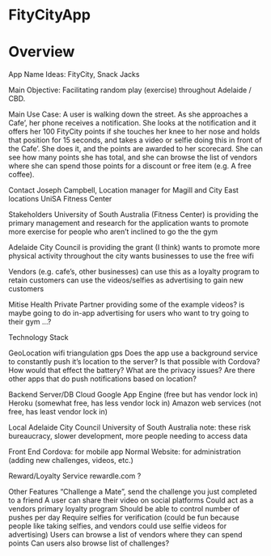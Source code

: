 FityCityApp
===========
Overview
===========
App Name Ideas: 
FityCity, Snack Jacks

Main Objective: 
Facilitating random play (exercise) throughout Adelaide / CBD.

Main Use Case: 
A user is walking down the street. As she approaches a Cafe’, her phone receives a notification. She looks at the notification and it offers her 100 FityCity points if she touches her knee to her nose and holds that position for 15 seconds, and takes a video or selfie doing this in front of the Cafe’. She does it, and the points are awarded to her scorecard. She can see how many points she has total, and she can browse the list of vendors where she can spend those points for a discount or free item (e.g. A free coffee).

Contact
Joseph Campbell, Location manager for Magill and City East locations
UniSA Fitness Center

Stakeholders
University of South Australia (Fitness Center)
is providing the primary management and research for the application
wants to promote more exercise for people who aren’t inclined to go the the gym

Adelaide City Council
is providing the grant (I think)
wants to promote more physical activity throughout the city
wants businesses to use the free wifi

Vendors (e.g. cafe’s, other businesses)
can use this as a loyalty program to retain customers
can use the videos/selfies as advertising to gain new customers

Mitise Health 
Private Partner
providing some of the example videos?
is maybe going to do in-app advertising for users who want to try going to their gym …? 





Technology Stack

GeoLocation
wifi triangulation
gps
Does the app use a background service to constantly push it’s location to the server? Is that possible with Cordova? How would that effect the battery? What are the privacy issues? Are there other apps that do push notifications based on location?

Backend Server/DB
Cloud
Google App Engine (free but has vendor lock in)
Heroku (somewhat free, has less vendor lock in)
Amazon web services (not free, has least vendor lock in)

Local
Adelaide City Council
University of South Australia
note: these risk bureaucracy, slower development, more people needing to access data

Front End
Cordova: for mobile app
Normal Website: for administration (adding new challenges, videos, etc.)

Reward/Loyalty Service
rewardle.com ?


Other Features
“Challenge a Mate”, send the challenge you just completed to a friend
A user can share their video on social platforms
Could act as a vendors primary loyalty program
Should be able to control number of pushes per day
Require selfies for verification (could be fun because people like taking selfies, and vendors could use selfie videos for advertising)
Users can browse a list of vendors where they can spend points
Can users also browse list of challenges?

